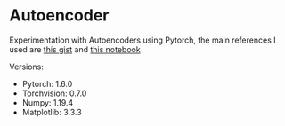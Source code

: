 # Autoencoder
 Experimentation with Autoencoders using Pytorch, the main references I used are [this gist](https://gist.github.com/AFAgarap/4f8a8d8edf352271fa06d85ba0361f26) and [this notebook](https://www.cs.toronto.edu/~lczhang/360/lec/w05/autoencoder.html) <br/>
 
 Versions:<br/>
 - Pytorch: 1.6.0<br/>
 - Torchvision: 0.7.0<br/>
 - Numpy: 1.19.4<br/>
 - Matplotlib: 3.3.3
